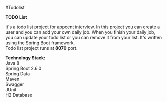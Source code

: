 #Todolist </br>

**TODO List</br>**

It's a todo list project for appcent interview. In this project you can create a user and you can add your own daily job.
When you finish your daily job, you can update your todo list or you can remove it from your list. It's written using the Spring Boot framework. </br>
Todo list project runs at **8070** port.



**Technology Stack: </br>**
Java 8</br>
Spring Boot 2.6.0</br>
Spring Data</br>
Maven </br>
Swagger</br>
JUnit</br>
H2 Database</br>

